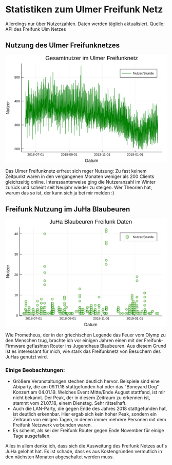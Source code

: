 # Statistiken zum Ulmer Freifunk Netz

Allerdings nur über Nutzerzahlen. Daten werden täglich aktualisiert. Quelle: API des Freifunk Ulm Netzes

## Nutzung des Ulmer Freifunknetzes

![Nutzung des Ulmer Freifunknetzes](plots/stats-gesamt.svg)

Das Ulmer Freifunknetz erfreut sich reger Nutzung: Zu fast keinem Zeitpunkt waren in den vergangenen Monaten weniger als 200 Clients gleichzeitig online. Interessanterweise ging die Nutzeranzahl im Winter zurück und scheint seit Neujahr wieder zu steigen. Wer Theorien hat, warum das so ist, der kann sich ja bei mir melden :)

## Freifunk Nutzung im JuHa Blaubeuren

![Nutzung des Freifunknetzes am Knotenpunk "JuHa_Blaubeuren"](plots/stats-juha.svg)

Wie Prometheus, der in der griechischen Legende das Feuer vom Olymp zu den Menschen trug, brachte ich vor einigen Jahren einen mit der Freifunk-Firmware geflashten Router ins Jugendhaus Blaubeuren. Aus diesem Grund ist es interessant für mich, wie stark das Freifunknetz von Besuchern des JuHas genutzt wird.

### Einige Beobachtungen:

- Größere Veranstaltungen stechen deutlich hervor. Beispiele sind eine Abiparty, die am 09.11.18 stattgefunden hat oder das "Boneyard Dog" Konzert am 04.01.19. Welches Event Mitte/Ende August stattfand, ist mir nicht bekannt. Der Peak, der in diesem Zeitraum zu erkennen ist, stammt vom 21.07.18, einem Dienstag. Sehr rätselhaft.
- Auch die LAN-Party, die gegen Ende des Jahres 2018 stattgefunden hat, ist deutlich erkennbar. Hier ergab sich kein hoher Peak, sondern ein Zeitraum von einigen Tagen, in denen immer mehrere Personen mit dem Freifunk Netzwerk verbunden waren.
- Es scheint, als sei der Freifunk Router gegen Ende November für einige Tage ausgefallen.

Alles in allem denke ich, dass sich die Ausweitung des Freifunk Netzes auf's JuHa gelohnt hat. Es ist schade, dass es aus Kostengründen vermutlich in den nächsten Monaten abgeschaltet werden muss.
